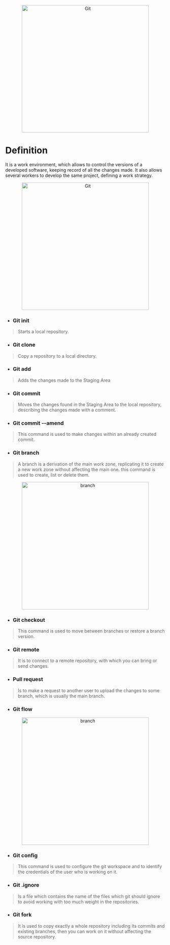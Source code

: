 <div>
<p style = 'text-align:center;'>
<img src="https://res.cloudinary.com/practicaldev/image/fetch/s--4RSUi4LD--/c_imagga_scale,f_auto,fl_progressive,h_420,q_66,w_1000/https://dev-to-uploads.s3.amazonaws.com/i/3kfoy92ty0sds2a0nz4h.gif" alt="Git" width="400px">
</p>
</div>

# Definition
It is a work environment, which allows to control the versions of a developed software, keeping record of all the changes made.
It also allows several workers to develop the same project, defining a work strategy.

<div>
<p style = 'text-align:center;'>
<img src="https://support.nesi.org.nz/hc/article_attachments/360004194235/Git_Diagram.svg" alt="Git" width="400px">
</p>
</div>

* ### Git init
>Starts a local repository.
* ### Git clone
>Copy a repository to a local directory.
* ### Git add
>Adds the changes made to the Staging Area
* ### Git commit
> Moves the changes found in the Staging Area to the local repository, describing the changes made with a comment.
* ### Git commit --amend
> This command is used to make changes within an already created commit.
* ### Git branch
>A branch is a derivation of the main work zone, replicating it to create a new work zone without affecting the main one. this command is used to create, list or delete them.
<div>
<p style = 'text-align:center;'>
<img src="https://wac-cdn.atlassian.com/dam/jcr:7afd8460-b7bf-4c42-b997-4f5cf24f21e8/01%20Branch-2%20kopiera.png?cdnVersion=599" alt="branch" width="400px">
</p>
</div>


* ### Git checkout
>This command is used to move between branches or restore a branch version.
* ### Git remote
>It is to connect to a remote repository, with which you can bring or send changes.
* ### Pull request
>Is to make a request to another user to upload the changes to some branch, which is usually the main branch.
* ### Git flow

<div>
<p style = 'text-align:center;'>
<img src="https://castor.com.co/wp-content/uploads/2020/04/ramas.png" alt="branch" width="400px">
</p>
</div>

* ### Git config
>This command is used to configure the git workspace and to identify the credentials of the user who is working on it.
* ### Git .ignore
>Is a file which contains the name of the files which git should ignore to avoid working with too much weight in the repositories.
* ### Git fork
>It is used to copy exactly a whole repository including its commits and existing branches, then you can work on it without affecting the source repository.